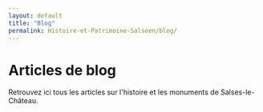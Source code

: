 ```yaml
---
layout: default
title: "Blog"
permalink: Histoire-et-Patrimoine-Salseen/blog/
---
```


# Articles de blog

Retrouvez ici tous les articles sur l'histoire et les monuments de Salses-le-Château.
